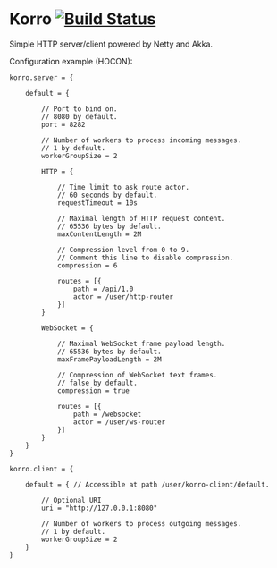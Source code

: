 # Korro [![Build Status](https://travis-ci.org/oxy-development/korro.svg?branch=master)](https://travis-ci.org/oxy-development/korro)

Simple HTTP server/client powered by Netty and Akka.

Configuration example (HOCON):

    korro.server = {
        
        default = {
        
            // Port to bind on.
            // 8080 by default.
            port = 8282
            
            // Number of workers to process incoming messages.
            // 1 by default.
            workerGroupSize = 2
            
            HTTP = {
                
                // Time limit to ask route actor.
                // 60 seconds by default.
                requestTimeout = 10s
                
                // Maximal length of HTTP request content.
                // 65536 bytes by default.
                maxContentLength = 2M
                
                // Compression level from 0 to 9.
                // Comment this line to disable compression.
                compression = 6
                
                routes = [{
                    path = /api/1.0
                    actor = /user/http-router
                }]
            }
            
            WebSocket = {
                
                // Maximal WebSocket frame payload length.
                // 65536 bytes by default.
                maxFramePayloadLength = 2M
                
                // Compression of WebSocket text frames.
                // false by default.
                compression = true
                
                routes = [{
                    path = /websocket
                    actor = /user/ws-router
                }]
            }
        }
    }
    
    korro.client = {
        
        default = { // Accessible at path /user/korro-client/default.
            
            // Optional URI
            uri = "http://127.0.0.1:8080"
            
            // Number of workers to process outgoing messages.
            // 1 by default.
            workerGroupSize = 2
        }
    }
